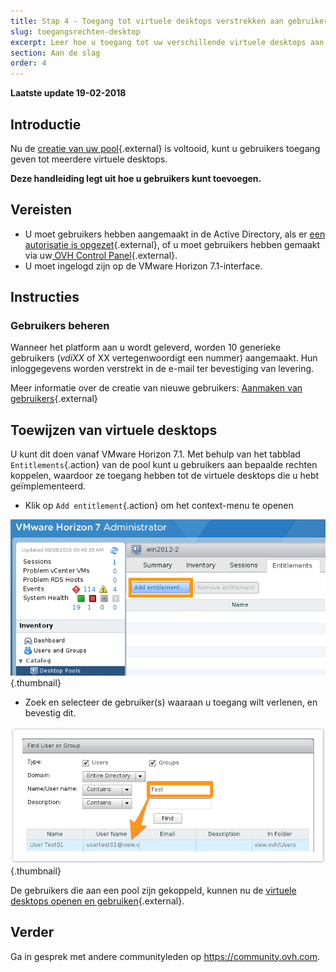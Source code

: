 ```yaml
---
title: Stap 4 - Toegang tot virtuele desktops verstrekken aan gebruikers
slug: toegangsrechten-desktop
excerpt: Leer hoe u toegang tot uw verschillende virtuele desktops aan gebruikers kunt toewijzen
section: Aan de slag
order: 4
---
```


**Laatste update 19-02-2018**

## Introductie

Nu de [creatie van uw pool](https://docs.ovh.com/nl/cloud-desktop-infrastructure/howto-create-pool/){.external} is voltooid, kunt u gebruikers toegang geven tot meerdere virtuele desktops. 

**Deze handleiding legt uit hoe u gebruikers kunt toevoegen.**


## Vereisten

- U moet gebruikers hebben aangemaakt in de Active Directory, als er [een autorisatie is opgezet](https://docs.ovh.com/nl/cloud-desktop-infrastructure/approval-ad/){.external}, of u moet gebruikers hebben gemaakt via uw[ OVH Control Panel](https://www.ovh.com/auth/?action=gotomanager){.external}.
- U moet ingelogd zijn op de VMware Horizon 7.1-interface.



## Instructies

### Gebruikers beheren

Wanneer het platform aan u wordt geleverd, worden 10 generieke gebruikers (*vdiXX* of XX vertegenwoordigt een nummer) aangemaakt. Hun inloggegevens worden verstrekt in de e-mail ter bevestiging van levering.

Meer informatie over de creatie van nieuwe gebruikers:  [Aanmaken van gebruikers](https://docs.ovh.com/nl/cloud-desktop-infrastructure/create-users/){.external}


## Toewijzen van virtuele desktops

U kunt dit doen vanaf VMware Horizon 7.1. Met behulp van het tabblad `Entitlements`{.action} van de pool kunt u gebruikers aan bepaalde rechten koppelen, waardoor ze toegang hebben tot de virtuele desktops die u hebt geïmplementeerd.

- Klik op `Add entitlement`{.action} om het context-menu te openen

![Add Entitlement](images/1200.png){.thumbnail}

- Zoek en selecteer de gebruiker(s) waaraan u toegang wilt verlenen, en bevestig dit.

![Selecteer gebruiker](images/1201.png){.thumbnail}


De gebruikers die aan een pool zijn gekoppeld, kunnen nu de [virtuele desktops openen en gebruiken](https://docs.ovh.com/nl/cloud-desktop-infrastructure/connexion-desk/){.external}.


## Verder

Ga in gesprek met andere communityleden op <https://community.ovh.com>.